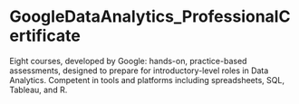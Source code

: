 # GoogleDataAnalytics_ProfessionalCertificate
Eight courses, developed by Google: hands-on, practice-based assessments, designed to prepare for introductory-level roles in Data Analytics.  Competent in tools and platforms including spreadsheets, SQL, Tableau, and R.
